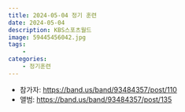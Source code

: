 ```yaml
---
title: 2024-05-04 정기 훈련
date: 2024-05-04
description: KBS스포츠월드
image: 59445456042.jpg
tags:
    - 
categories:
    - 정기훈련
---
```


- 참가자: https://band.us/band/93484357/post/110
- 앨범: https://band.us/band/93484357/post/135